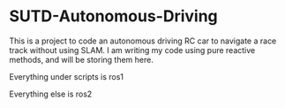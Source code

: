 # SUTD-Autonomous-Driving
This is a project to code an autonomous driving RC car to navigate a race track without using SLAM. I am writing my code using pure reactive methods, and will be storing them here.

Everything under scripts is ros1

Everything else is ros2
